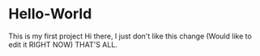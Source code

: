 # Hello-World
This is my first project
Hi there, I just don't like this change (Would like to edit it RIGHT NOW)
THAT'S ALL.
